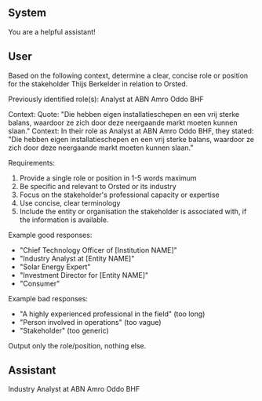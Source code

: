 ## System

You are a helpful assistant!

## User


Based on the following context, determine a clear, concise role or position for the stakeholder Thijs Berkelder in relation to Orsted.

Previously identified role(s): Analyst at ABN Amro Oddo BHF

Context:
Quote: "Die hebben eigen installatieschepen en een vrij sterke balans, waardoor ze zich door deze neergaande markt moeten kunnen slaan."
Context: In their role as Analyst at ABN Amro Oddo BHF, they stated: "Die hebben eigen installatieschepen en een vrij sterke balans, waardoor ze zich door deze neergaande markt moeten kunnen slaan."

Requirements:
1. Provide a single role or position in 1-5 words maximum
2. Be specific and relevant to Orsted or its industry
3. Focus on the stakeholder's professional capacity or expertise
4. Use concise, clear terminology
5. Include the entity or organisation the stakeholder is associated with, if the information is available.

Example good responses:
- "Chief Technology Officer of [Institution NAME]"
- "Industry Analyst at [Entity NAME]"
- "Solar Energy Expert"
- "Investment Director for [Entity NAME]"
- "Consumer"

Example bad responses:
- "A highly experienced professional in the field" (too long)
- "Person involved in operations" (too vague)
- "Stakeholder" (too generic)

Output only the role/position, nothing else.


## Assistant

Industry Analyst at ABN Amro Oddo BHF

